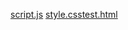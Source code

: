 [script.js](https://github.com/user-attachments/files/22450296/script.js)
[style.css](https://github.com/user-attachments/files/22450297/style.css)[test.html](https://github.com/user-attachments/files/22450298/test.html)
